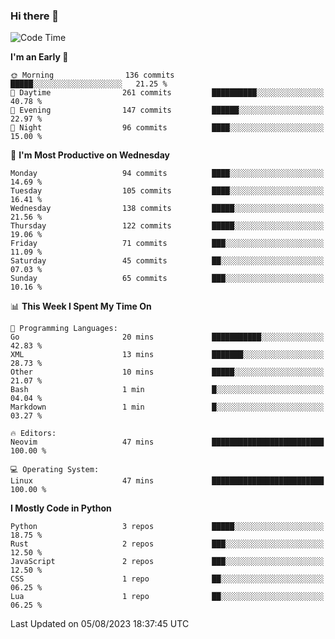### Hi there 👋
<!--START_SECTION:waka-->
![Code Time](http://img.shields.io/badge/Code%20Time-133%20hrs%2046%20mins-blue)

**I'm an Early 🐤** 

```text
🌞 Morning                136 commits         █████░░░░░░░░░░░░░░░░░░░░   21.25 % 
🌆 Daytime                261 commits         ██████████░░░░░░░░░░░░░░░   40.78 % 
🌃 Evening                147 commits         ██████░░░░░░░░░░░░░░░░░░░   22.97 % 
🌙 Night                  96 commits          ████░░░░░░░░░░░░░░░░░░░░░   15.00 % 
```
📅 **I'm Most Productive on Wednesday** 

```text
Monday                   94 commits          ████░░░░░░░░░░░░░░░░░░░░░   14.69 % 
Tuesday                  105 commits         ████░░░░░░░░░░░░░░░░░░░░░   16.41 % 
Wednesday                138 commits         █████░░░░░░░░░░░░░░░░░░░░   21.56 % 
Thursday                 122 commits         █████░░░░░░░░░░░░░░░░░░░░   19.06 % 
Friday                   71 commits          ███░░░░░░░░░░░░░░░░░░░░░░   11.09 % 
Saturday                 45 commits          ██░░░░░░░░░░░░░░░░░░░░░░░   07.03 % 
Sunday                   65 commits          ███░░░░░░░░░░░░░░░░░░░░░░   10.16 % 
```


📊 **This Week I Spent My Time On** 

```text
💬 Programming Languages: 
Go                       20 mins             ███████████░░░░░░░░░░░░░░   42.83 % 
XML                      13 mins             ███████░░░░░░░░░░░░░░░░░░   28.73 % 
Other                    10 mins             █████░░░░░░░░░░░░░░░░░░░░   21.07 % 
Bash                     1 min               █░░░░░░░░░░░░░░░░░░░░░░░░   04.04 % 
Markdown                 1 min               █░░░░░░░░░░░░░░░░░░░░░░░░   03.27 % 

🔥 Editors: 
Neovim                   47 mins             █████████████████████████   100.00 % 

💻 Operating System: 
Linux                    47 mins             █████████████████████████   100.00 % 
```

**I Mostly Code in Python** 

```text
Python                   3 repos             █████░░░░░░░░░░░░░░░░░░░░   18.75 % 
Rust                     2 repos             ███░░░░░░░░░░░░░░░░░░░░░░   12.50 % 
JavaScript               2 repos             ███░░░░░░░░░░░░░░░░░░░░░░   12.50 % 
CSS                      1 repo              ██░░░░░░░░░░░░░░░░░░░░░░░   06.25 % 
Lua                      1 repo              ██░░░░░░░░░░░░░░░░░░░░░░░   06.25 % 
```




 Last Updated on 05/08/2023 18:37:45 UTC
<!--END_SECTION:waka-->

<!--
**YoganshSharma/YoganshSharma** is a ✨ _special_ ✨ repository because its `README.md` (this file) appears on your GitHub profile.

Here are some ideas to get you started:

- 🔭 I’m currently working on ...
- 🌱 I’m currently learning ...
- 👯 I’m looking to collaborate on ...
- 🤔 I’m looking for help with ...
- 💬 Ask me about ...
- 📫 How to reach me: ...
- 😄 Pronouns: ...
- ⚡ Fun fact: ...
-->
